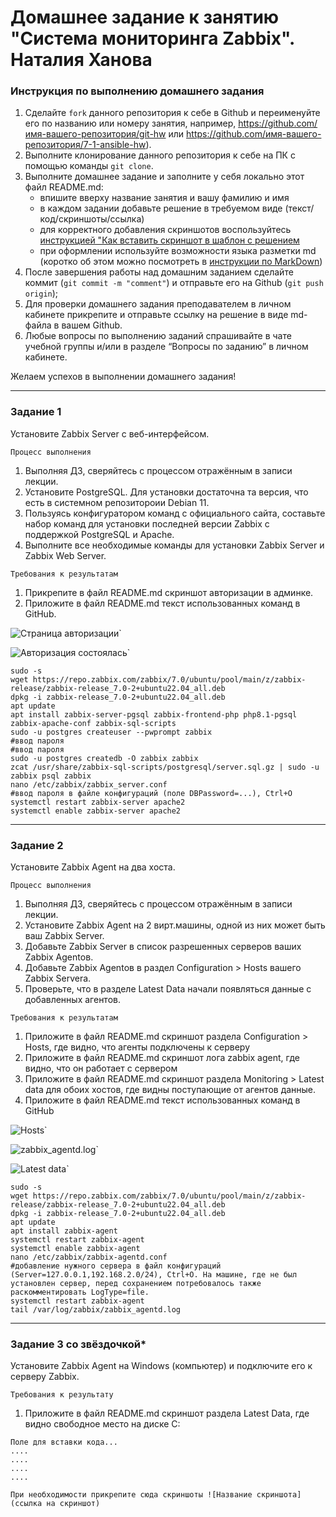 # Домашнее задание к занятию "Система мониторинга Zabbix". Наталия Ханова


### Инструкция по выполнению домашнего задания

   1. Сделайте `fork` данного репозитория к себе в Github и переименуйте его по названию или номеру занятия, например, https://github.com/имя-вашего-репозитория/git-hw или  https://github.com/имя-вашего-репозитория/7-1-ansible-hw).
   2. Выполните клонирование данного репозитория к себе на ПК с помощью команды `git clone`.
   3. Выполните домашнее задание и заполните у себя локально этот файл README.md:
      - впишите вверху название занятия и вашу фамилию и имя
      - в каждом задании добавьте решение в требуемом виде (текст/код/скриншоты/ссылка)
      - для корректного добавления скриншотов воспользуйтесь [инструкцией "Как вставить скриншот в шаблон с решением](https://github.com/netology-code/sys-pattern-homework/blob/main/screen-instruction.md)
      - при оформлении используйте возможности языка разметки md (коротко об этом можно посмотреть в [инструкции  по MarkDown](https://github.com/netology-code/sys-pattern-homework/blob/main/md-instruction.md))
   4. После завершения работы над домашним заданием сделайте коммит (`git commit -m "comment"`) и отправьте его на Github (`git push origin`);
   5. Для проверки домашнего задания преподавателем в личном кабинете прикрепите и отправьте ссылку на решение в виде md-файла в вашем Github.
   6. Любые вопросы по выполнению заданий спрашивайте в чате учебной группы и/или в разделе “Вопросы по заданию” в личном кабинете.
   
Желаем успехов в выполнении домашнего задания!

---

### Задание 1

Установите Zabbix Server с веб-интерфейсом.

`Процесс выполнения`

1.    Выполняя ДЗ, сверяйтесь с процессом отражённым в записи лекции.
2.    Установите PostgreSQL. Для установки достаточна та версия, что есть в системном репозитороии Debian 11.
3.    Пользуясь конфигуратором команд с официального сайта, составьте набор команд для установки последней версии Zabbix с поддержкой PostgreSQL и Apache.
4.    Выполните все необходимые команды для установки Zabbix Server и Zabbix Web Server.

`Требования к результатам`

1.    Прикрепите в файл README.md скриншот авторизации в админке.
2.    Приложите в файл README.md текст использованных команд в GitHub.

![Страница авторизации](https://data0.gallery.ru/albums/gallery/435409-26abe-132644082-m750x740-u6a1f8.jpg)`

![Авторизация состоялась](https://data0.gallery.ru/albums/gallery/435409-e3a4a-132644086--u4fcf3.jpg)`


```
sudo -s 
wget https://repo.zabbix.com/zabbix/7.0/ubuntu/pool/main/z/zabbix-release/zabbix-release_7.0-2+ubuntu22.04_all.deb 
dpkg -i zabbix-release_7.0-2+ubuntu22.04_all.deb 
apt update 
apt install zabbix-server-pgsql zabbix-frontend-php php8.1-pgsql zabbix-apache-conf zabbix-sql-scripts 
sudo -u postgres createuser --pwprompt zabbix
#ввод пароля
#ввод пароля
sudo -u postgres createdb -O zabbix zabbix
zcat /usr/share/zabbix-sql-scripts/postgresql/server.sql.gz | sudo -u zabbix psql zabbix 
nano /etc/zabbix/zabbix_server.conf
#ввод пароля в файле конфигураций (поле DBPassword=...), Ctrl+O
systemctl restart zabbix-server apache2
systemctl enable zabbix-server apache2
```

---

### Задание 2

Установите Zabbix Agent на два хоста.

`Процесс выполнения`

1.    Выполняя ДЗ, сверяйтесь с процессом отражённым в записи лекции.
2.    Установите Zabbix Agent на 2 вирт.машины, одной из них может быть ваш Zabbix Server.
3.    Добавьте Zabbix Server в список разрешенных серверов ваших Zabbix Agentов.
4.    Добавьте Zabbix Agentов в раздел Configuration > Hosts вашего Zabbix Servera.
5.    Проверьте, что в разделе Latest Data начали появляться данные с добавленных агентов.

`Требования к результатам`

1.    Приложите в файл README.md скриншот раздела Configuration > Hosts, где видно, что агенты подключены к серверу
2.    Приложите в файл README.md скриншот лога zabbix agent, где видно, что он работает с сервером
3.    Приложите в файл README.md скриншот раздела Monitoring > Latest data для обоих хостов, где видны поступающие от агентов данные.
4.    Приложите в файл README.md текст использованных команд в GitHub

![Hosts](https://data0.gallery.ru/albums/gallery/435409-167a1-132646288--ub06d9.jpg)`

![zabbix_agentd.log](https://data0.gallery.ru/albums/gallery/435409-bef49-132646291-m750x740-uef994.jpg)`

![Latest data](https://data0.gallery.ru/albums/gallery/435409-3ecbd-132646290-m750x740-u2822d.jpg)`

```
sudo -s
wget https://repo.zabbix.com/zabbix/7.0/ubuntu/pool/main/z/zabbix-release/zabbix-release_7.0-2+ubuntu22.04_all.deb
dpkg -i zabbix-release_7.0-2+ubuntu22.04_all.deb
apt update
apt install zabbix-agent
systemctl restart zabbix-agent
systemctl enable zabbix-agent
nano /etc/zabbix/zabbix-agentd.conf
#добавление нужного сервера в файл конфигураций (Server=127.0.0.1,192.168.2.0/24), Ctrl+O. На машине, где не был установлен сервер, перед сохранением потребовалось также раскомментировать LogType=file. 
systemctl restart zabbix-agent
tail /var/log/zabbix/zabbix_agentd.log
```

---

### Задание 3 со звёздочкой*

Установите Zabbix Agent на Windows (компьютер) и подключите его к серверу Zabbix.

`Требования к результату`

1. Приложите в файл README.md скриншот раздела Latest Data, где видно свободное место на диске C:

```
Поле для вставки кода...
....
....
....
....
```

`При необходимости прикрепитe сюда скриншоты
![Название скриншота](ссылка на скриншот)`

